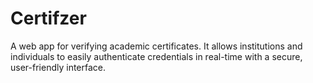 # Certifzer
A web app for verifying academic certificates. It allows institutions and individuals to easily authenticate credentials in real-time with a secure, user-friendly interface.
